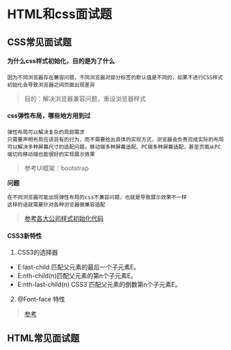 # HTML和css面试题

## CSS常见面试题

#### 为什么css样式初始化，目的是为了什么

	因为不同浏览器存在兼容问题，不同浏览器对部分标签的默认值是不同的，如果不进行CSS样式初始化会导致浏览器之间页面出现差异

> 目的：解决浏览器兼容问题，重设浏览器样式

#### css弹性布局，哪些地方用到过

	弹性布局可以解决复杂的局部需求
	只需要声明布局应该具有的行为，而不需要给出具体的实现方式，浏览器会负责完成实际的布局
	可以解决多种屏幕尺寸的适配问题，移动端多种屏幕适配、PC端多种屏幕适配，甚至页面从PC端切向移动端也能很好的实现展示效果

> 参考UI框架：bootstrap

**问题**

	在不同浏览器可能出现弹性布局的css不兼容问题，也就是导致展示效果不一样
	这样的话就需要针对各种浏览器做兼容适配

> [参考各大公司样式初始化代码](http://www.cnblogs.com/duke-cui/articles/4779442.html)

#### CSS3新特性

1. CSS3的选择器

* E:last-child 匹配父元素的最后一个子元素E。
* E:nth-child(n)匹配父元素的第n个子元素E。 
* E:nth-last-child(n) CSS3 匹配父元素的倒数第n个子元素E。

2. @Font-face 特性

> [参考](https://blog.csdn.net/lxcao/article/details/52797914)

## HTML常见面试题

